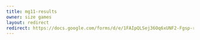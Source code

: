 ```yaml
---
title: mg11-results
owner: size games
layout: redirect
redirect: https://docs.google.com/forms/d/e/1FAIpQLSej36Oq6xUNF2-Fgsp-rHYkRJKHIW3BdM3wjTfMW7HZcw-uiA/viewform
---
```

